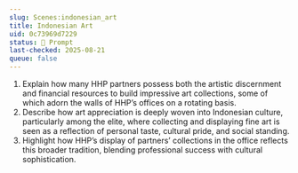 ```yaml
---
slug: Scenes:indonesian_art
title: Indonesian Art
uid: 0c73969d7229
status: 💬 Prompt
last-checked: 2025-08-21
queue: false
---
```

1. Explain how many HHP partners possess both the artistic discernment and financial resources to build impressive art collections, some of which adorn the walls of HHP’s offices on a rotating basis.
3. Describe how art appreciation is deeply woven into Indonesian culture, particularly among the elite, where collecting and displaying fine art is seen as a reflection of personal taste, cultural pride, and social standing.
5. Highlight how HHP’s display of partners’ collections in the office reflects this broader tradition, blending professional success with cultural sophistication.
